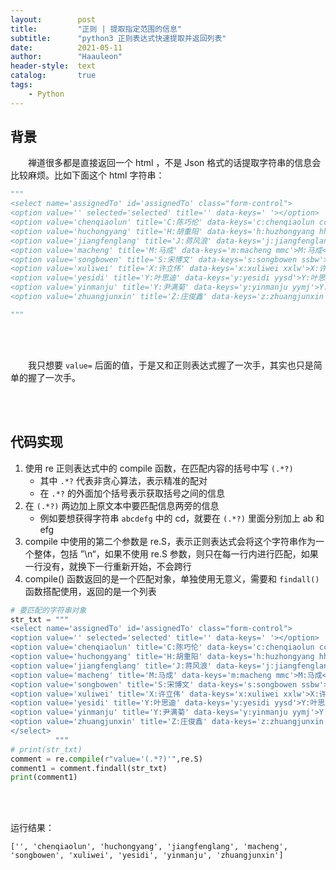 ```yaml
---
layout:        post
title:         "正则 | 提取指定范围的信息"
subtitle:      "python3 正则表达式快速提取并返回列表"
date:          2021-05-11
author:        "Haauleon"
header-style:  text
catalog:       true
tags:
    - Python
---
```


## 背景
&emsp;&emsp;禅道很多都是直接返回一个 html ，不是 Json 格式的话提取字符串的信息会比较麻烦。比如下面这个 html 字符串：          
```python
"""
<select name='assignedTo' id='assignedTo' class="form-control">
<option value='' selected='selected' title='' data-keys=' '></option>
<option value='chenqiaolun' title='C:陈巧伦' data-keys='c:chenqiaolun ccql'>C:陈巧伦</option>
<option value='huchongyang' title='H:胡重阳' data-keys='h:huzhongyang hhzy'>H:胡重阳</option>
<option value='jiangfenglang' title='J:蒋风浪' data-keys='j:jiangfenglang jjfl'>J:蒋风浪</option>
<option value='macheng' title='M:马成' data-keys='m:macheng mmc'>M:马成</option>
<option value='songbowen' title='S:宋博文' data-keys='s:songbowen ssbw'>S:宋博文</option>
<option value='xuliwei' title='X:许立伟' data-keys='x:xuliwei xxlw'>X:许立伟</option>
<option value='yesidi' title='Y:叶思迪' data-keys='y:yesidi yysd'>Y:叶思迪</option>
<option value='yinmanju' title='Y:尹满菊' data-keys='y:yinmanju yymj'>Y:尹满菊</option>
<option value='zhuangjunxin' title='Z:庄俊鑫' data-keys='z:zhuangjunxin zzjx'>Z:庄俊鑫</option>

"""
```

<br><br>

&emsp;&emsp;我只想要 `value=` 后面的值，于是又和正则表达式握了一次手，其实也只是简单的握了一次手。         

<br><br>

## 代码实现
1. 使用 re 正则表达式中的 compile 函数，在匹配内容的括号中写 `(.*?)`
    * 其中 `.*?` 代表非贪心算法，表示精准的配对
    * 在 `.*?` 的外面加个括号表示获取括号之间的信息
2. 在 `(.*?)` 两边加上原文本中要匹配信息两旁的信息
    * 例如要想获得字符串 `abcdefg` 中的 cd，就要在 `(.*?)` 里面分别加上 ab 和 efg
3. compile 中使用的第二个参数是 re.S，表示正则表达式会将这个字符串作为一个整体，包括 ”\n“，如果不使用 re.S 参数，则只在每一行内进行匹配，如果一行没有，就换下一行重新开始，不会跨行
4. compile() 函数返回的是一个匹配对象，单独使用无意义，需要和 `findall()` 函数搭配使用，返回的是一个列表


```python
# 要匹配的字符串对象
str_txt = """
<select name='assignedTo' id='assignedTo' class="form-control">
<option value='' selected='selected' title='' data-keys=' '></option>
<option value='chenqiaolun' title='C:陈巧伦' data-keys='c:chenqiaolun ccql'>C:陈巧伦</option>
<option value='huchongyang' title='H:胡重阳' data-keys='h:huzhongyang hhzy'>H:胡重阳</option>
<option value='jiangfenglang' title='J:蒋风浪' data-keys='j:jiangfenglang jjfl'>J:蒋风浪</option>
<option value='macheng' title='M:马成' data-keys='m:macheng mmc'>M:马成</option>
<option value='songbowen' title='S:宋博文' data-keys='s:songbowen ssbw'>S:宋博文</option>
<option value='xuliwei' title='X:许立伟' data-keys='x:xuliwei xxlw'>X:许立伟</option>
<option value='yesidi' title='Y:叶思迪' data-keys='y:yesidi yysd'>Y:叶思迪</option>
<option value='yinmanju' title='Y:尹满菊' data-keys='y:yinmanju yymj'>Y:尹满菊</option>
<option value='zhuangjunxin' title='Z:庄俊鑫' data-keys='z:zhuangjunxin zzjx'>Z:庄俊鑫</option>
</select>
          """
# print(str_txt)
comment = re.compile(r"value='(.*?)'",re.S)
comment1 = comment.findall(str_txt)
print(comment1)
```

<br><br>

运行结果：           
```
['', 'chenqiaolun', 'huchongyang', 'jiangfenglang', 'macheng', 'songbowen', 'xuliwei', 'yesidi', 'yinmanju', 'zhuangjunxin']
```